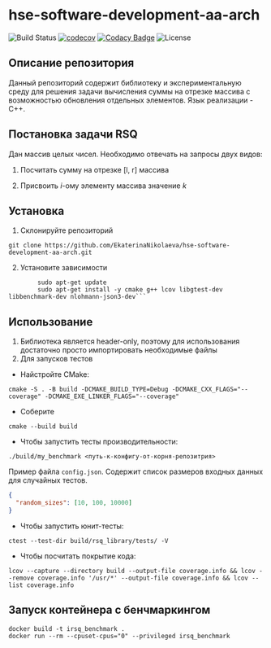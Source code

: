 # hse-software-development-aa-arch

![Build Status](https://github.com/EkaterinaNikolaeva/hse-software-development-aa-arch/actions/workflows/ci.yml/badge.svg)
[![codecov](https://codecov.io/gh/EkaterinaNikolaeva/hse-software-development-aa-arch/graph/badge.svg?token=3TD7AGNN9H)](https://codecov.io/gh/EkaterinaNikolaeva/hse-software-development-aa-arch)
[![Codacy Badge](https://app.codacy.com/project/badge/Grade/c6738c14413447e78cebd7ce79f8e130)](https://app.codacy.com/gh/EkaterinaNikolaeva/hse-software-development-aa-arch/dashboard?utm_source=gh&utm_medium=referral&utm_content=&utm_campaign=Badge_grade)
![License](https://img.shields.io/github/license/EkaterinaNikolaeva/hse-software-development-aa-arch)

## Описание репозитория

Данный репозиторий содержит библиотеку и экспериментальную среду для решения задачи вычисления суммы на отрезке массива
с возможностью обновления отдельных элементов. Язык реализации - C++.

## Постановка задачи RSQ

Дан массив целых чисел. Необходимо отвечать на запросы двух видов:

1. Посчитать сумму на отрезке [l, r] массива

2. Присвоить $i$-ому элементу массива значение $k$

## Установка

1. Склонируйте репозиторий

```shell
git clone https://github.com/EkaterinaNikolaeva/hse-software-development-aa-arch.git
```

2. Установите зависимости

```shell
        sudo apt-get update
        sudo apt-get install -y cmake g++ lcov libgtest-dev libbenchmark-dev nlohmann-json3-dev```
```

## Использование

1. Библиотека является header-only, поэтому для использования достаточно просто импортировать необходимые файлы
2. Для запусков тестов

* Найстройте CMake:

```shell
cmake -S . -B build -DCMAKE_BUILD_TYPE=Debug -DCMAKE_CXX_FLAGS="--coverage" -DCMAKE_EXE_LINKER_FLAGS="--coverage"
```

* Соберите

```shell
cmake --build build
```

* Чтобы запустить тесты производительности:

```shell
./build/my_benchmark <путь-к-конфигу-от-корня-репозитрия>
```

Пример файла `config.json`. Содержит список размеров входных данных
для случайных тестов.

```json
{
  "random_sizes": [10, 100, 10000]
}
```

* Чтобы запустить юнит-тесты:

```shell
ctest --test-dir build/rsq_library/tests/ -V
```

* Чтобы посчитать покрытие кода:

```shell
lcov --capture --directory build --output-file coverage.info && lcov --remove coverage.info '/usr/*' --output-file coverage.info && lcov --list coverage.info
```

## Запуск контейнера с бенчмаркингом

```shell
docker build -t irsq_benchmark .
docker run --rm --cpuset-cpus="0" --privileged irsq_benchmark 
```
